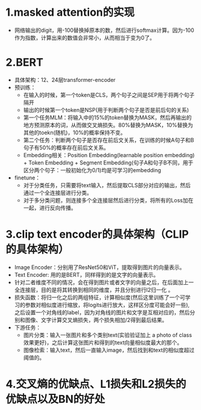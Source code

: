 # 1.masked attention的实现
- 网络输出的digit，用-100替换掉原本的数，然后进行softmax计算。因为-100作为指数，计算出来的数值会非常小，从而相当于变为0了。
# 2.BERT
- 具体架构：12、24层transformer-encoder
- 预训练：
    - 在输入的时候，第一个token是CLS，两个句子之间是SEP用于将两个句子隔开
    - 输出的时候第一个token是NSP(用于判断两个句子是否是前后句的关系) 
    - 第一个任务MLM：将输入中的15%的token替换为MASK，然后再输出的地方预测原本的词，从而做交叉熵损失。80%替换为MASK，10%替换为其他的toekn(随机)，10%的概率保持不变。
    - 第二个任务：判断两个句子是否存在前后文关系，在训练的时候A句子和B句子有50%的概率存在前后文关系。
    - Embedding相关：Position Embedding(learnable position embedding) + Token Embedding + Segment Embedding(句子A和句子B不同，用于区分两个句子：一般初始化为0/1)均是可学习的embedding
- finetune：
    - 对于分类任务，只需要将text输入，然后提取CLS部分对应的输出，然后通过一个全连接层进行分类。
    - 对于多分类问题，则连接多个全连接层然后进行分类，将所有的Loss加在一起，进行反向传播。

# 3.clip text encoder的具体架构（CLIP的具体架构）
- Image Encoder：分别用了ResNet50和ViT，提取得到图片的向量表示。
- Text Encoder: 用的是BERT，同样得到的是文字的向量表示。
- 针对二者维度不同的情况，会在得到图片或者文字的向量之后，在后面加上一全连接层，目的是将其转换到相同的维度，并且分别进行l2归一化 。
- 损失函数：将归一化之后的两组特征，计算相似度(然后这里训练了一个可学习的参数对相似度进行缩放，将logits进行放大，这样区分度可能会好一些), 之后设置一个对角线的label，因为对角线的图片和文字是互相对应的，然后分别和图像、文字计算交叉熵损失，两个损失相加/2得到最后结果。
- 下游任务：
    - 图片分类：输入一张图片和多个类别text(实验验证加上 a photo of class效果更好)，之后计算这张图片和得到的text向量相似度最大的那个。
    - 图像检索：输入text，然后一直输入image，然后找到和text的相似度超过阈值的。
# 4.交叉熵的优缺点、L1损失和L2损失的优缺点以及BN的好处
